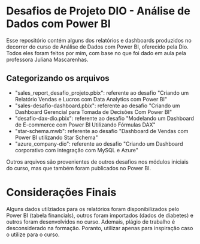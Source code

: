 # Desafios de Projeto DIO - Análise de Dados com Power BI 
Esse repositório contém alguns dos relatórios e dashboards produzidos no decorrer do curso de Análise de Dados com Power BI, oferecido pela Dio. Todos eles foram feitos por mim, com base no que foi dado em aula pela professora Juliana Mascarenhas.

## Categorizando os arquivos
- "sales_report_desafio_projeto.pbix": referente ao desafio "Criando um Relatório Vendas e Lucros com Data Analytics com Power BI"
- "sales-desafio-dashboard.pbix": referente ao desafio "Criando um Dashboard Gerencial para Tomada de Decisões Com Power BI"
- "desafio-dax-dio.pbix": referente ao desafio "Modelando um Dashboard de E-commerce com Power BI Utilizando Fórmulas DAX"
- "star-schema.mwb": referente ao desafio "Dashboard de Vendas com Power BI utilizando Star Schema"
- "azure_company-dio": referente ao desafio "Criando um Dashboard corporativo com integração com MySQL e Azure"

Outros arquivos são provenientes de outros desafios nos módulos iniciais do curso, mas que também foram publicados no Power BI.

# Considerações Finais
Alguns dados utilziados para os relatórios foram disponibilizados pelo Power BI (tabela financials), outros foram importados (dados de diabetes) e outros foram desenvolvidos no curso. Ademais, plágio de trabalho é desconsiderado na formação. Poranto, utilizar apenas para inspiração caso o utilize para o curso.
